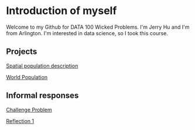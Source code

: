 


# Introduction of myself
Welcome to my Github for DATA 100 Wicked Problems. I'm Jerry Hu and I'm from Arlington. I'm interested in data science, so I took this course. 

## Projects 

[Spatial population description](jamaica.md)


[World Population](world_pop.md)

## Informal responses

[Challenge Problem](challenge1.md)


[Reflection 1](reflection_1.md)



